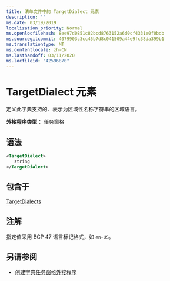 ```yaml
---
title: 清单文件中的 TargetDialect 元素
description: ''
ms.date: 03/19/2019
localization_priority: Normal
ms.openlocfilehash: 8ee97d0851c82bcd8763152a6d0cf4331e0f0bdb
ms.sourcegitcommit: 4079903c3cc45b7d8c041509a44e9fc38da399b1
ms.translationtype: MT
ms.contentlocale: zh-CN
ms.lasthandoff: 03/11/2020
ms.locfileid: "42596870"
---
```

# <a name="targetdialect-element"></a>TargetDialect 元素

定义此字典支持的、表示为区域性名称字符串的区域语言。

**外接程序类型：** 任务窗格

## <a name="syntax"></a>语法

```XML
<TargetDialect>
   string 
</TargetDialect>
```

## <a name="contained-in"></a>包含于

[TargetDialects](targetdialects.md)

## <a name="remarks"></a>注解

指定值采用 BCP 47 语言标记格式，如 `en-US`。

## <a name="see-also"></a>另请参阅

- [创建字典任务窗格外接程序](../../word/dictionary-task-pane-add-ins.md)

